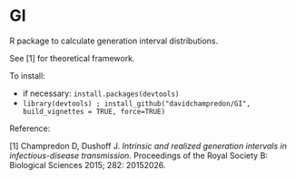 # GI
R package to calculate generation interval distributions.

See [1] for theoretical framework. 

To install:
 * if necessary: `install.packages(devtools)`
 * `library(devtools) ; install_github("davidchampredon/GI", build_vignettes = TRUE, force=TRUE)`
 
Reference:

[1] Champredon D, Dushoff J. *Intrinsic and realized generation intervals in infectious-disease transmission*. Proceedings of the Royal Society B: Biological Sciences 2015; 282: 20152026.
